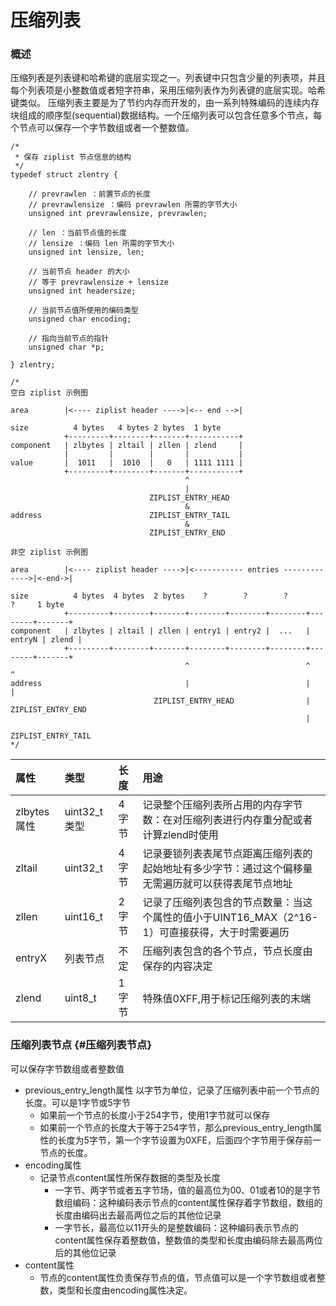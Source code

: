 # 压缩列表

### 概述

压缩列表是列表键和哈希键的底层实现之一。列表键中只包含少量的列表项，并且每个列表项是小整数值或者短字符串，采用压缩列表作为列表键的底层实现。哈希键类似。 压缩列表主要是为了节约内存而开发的，由一系列特殊编码的连续内存块组成的顺序型\(sequential\)数据结构。一个压缩列表可以包含任意多个节点，每个节点可以保存一个字节数组或者一个整数值。

```
/*
 * 保存 ziplist 节点信息的结构
 */
typedef struct zlentry {

    // prevrawlen ：前置节点的长度
    // prevrawlensize ：编码 prevrawlen 所需的字节大小
    unsigned int prevrawlensize, prevrawlen;

    // len ：当前节点值的长度
    // lensize ：编码 len 所需的字节大小
    unsigned int lensize, len;

    // 当前节点 header 的大小
    // 等于 prevrawlensize + lensize
    unsigned int headersize;

    // 当前节点值所使用的编码类型
    unsigned char encoding;

    // 指向当前节点的指针
    unsigned char *p;

} zlentry;
```

```
/* 
空白 ziplist 示例图

area        |<---- ziplist header ---->|<-- end -->|

size          4 bytes   4 bytes 2 bytes  1 byte
            +---------+--------+-------+-----------+
component   | zlbytes | zltail | zllen | zlend     |
            |         |        |       |           |
value       |  1011   |  1010  |   0   | 1111 1111 |
            +---------+--------+-------+-----------+
                                       ^
                                       |
                               ZIPLIST_ENTRY_HEAD
                                       &
address                        ZIPLIST_ENTRY_TAIL
                                       &
                               ZIPLIST_ENTRY_END

非空 ziplist 示例图

area        |<---- ziplist header ---->|<----------- entries ------------->|<-end->|

size          4 bytes  4 bytes  2 bytes    ?        ?        ?        ?     1 byte
            +---------+--------+-------+--------+--------+--------+--------+-------+
component   | zlbytes | zltail | zllen | entry1 | entry2 |  ...   | entryN | zlend |
            +---------+--------+-------+--------+--------+--------+--------+-------+
                                       ^                          ^        ^
address                                |                          |        |
                                ZIPLIST_ENTRY_HEAD                |   ZIPLIST_ENTRY_END
                                                                  |
                                                        ZIPLIST_ENTRY_TAIL
*/
```

| 属性 | 类型 | 长度 | 用途 |
| :--- | :--- | :--- | :--- |
| zlbytes属性 | uint32\_t类型 | 4字节 | 记录整个压缩列表所占用的内存字节数：在对压缩列表进行内存重分配或者计算zlend时使用 |
| zltail | uint32\_t | 4字节 | 记录要锁列表表尾节点距离压缩列表的起始地址有多少字节：通过这个偏移量无需遍历就可以获得表尾节点地址 |
| zllen | uint16\_t | 2字节 | 记录了压缩列表包含的节点数量：当这个属性的值小于UINT16\_MAX（2^16-1）可直接获得，大于时需要遍历 |
| entryX | 列表节点 | 不定 | 压缩列表包含的各个节点，节点长度由保存的内容决定 |
| zlend | uint8\_t | 1字节 | 特殊值0XFF,用于标记压缩列表的末端 |

### 压缩列表节点 {#压缩列表节点}

可以保存字节数组或者整数值

* previous\_entry\_length属性 以字节为单位，记录了压缩列表中前一个节点的长度。可以是1字节或5字节
  * 如果前一个节点的长度小于254字节，使用1字节就可以保存
  * 如果前一个节点的长度大于等于254字节，那么previous\_entry\_length属性的长度为5字节，第一个字节设置为0XFE，后面四个字节用于保存前一节点的长度。
* encoding属性
  * 记录节点content属性所保存数据的类型及长度
    * 一字节、两字节或者五字节场，值的最高位为00、01或者10的是字节数组编码：这种编码表示节点的content属性保存着字节数组，数组的长度由编码出去最高两位之后的其他位记录
    * 一字节长，最高位以11开头的是整数编码：这种编码表示节点的content属性保存着整数值，整数值的类型和长度由编码除去最高两位后的其他位记录
* content属性
  * 节点的content属性负责保存节点的值，节点值可以是一个字节数组或者整数，类型和长度由encoding属性决定。



